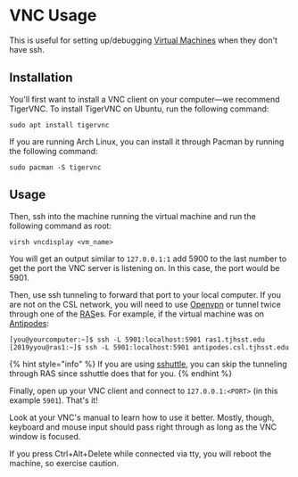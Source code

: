 # VNC Usage

This is useful for setting up/debugging [Virtual Machines](../technologies/virtualization-stack/) when they don't have ssh.

## Installation

You'll first want to install a VNC client on your computer—we recommend TigerVNC. To install TigerVNC on Ubuntu, run the following command:

```
sudo apt install tigervnc
```

If you are running Arch Linux, you can install it through Pacman by running the following command:

```
sudo pacman -S tigervnc
```

## Usage

Then, ssh into the machine running the virtual machine and run the following command as root:

```
virsh vncdisplay <vm_name>
```

You will get an output similar to `127.0.0.1:1` add 5900 to the last number to get the port the VNC server is listening on. In this case, the port would be 5901.

Then, use ssh tunneling to forward that port to your local computer. If you are not on the CSL network, you will need to use [Openvpn](../obsolete/openvpn.md) or tunnel twice through one of the [RAS](../services/remote-access/)es. For example, if the virtual machine was on [Antipodes](../machines/vm-servers/antipodes.md):

```
[you@yourcomputer:~]$ ssh -L 5901:localhost:5901 ras1.tjhsst.edu
[2019yyou@ras1:~]$ ssh -L 5901:localhost:5901 antipodes.csl.tjhsst.edu
```

{% hint style="info" %}
If you are using [sshuttle](https://github.com/sshuttle/sshuttle), you can skip the tunneling through RAS since sshuttle does that for you.
{% endhint %}

Finally, open up your VNC client and connect to `127.0.0.1:<PORT>` (in this example `5901`). That's it!

Look at your VNC's manual to learn how to use it better. Mostly, though, keyboard and mouse input should pass right through as long as the VNC window is focused.

If you press Ctrl+Alt+Delete while connected via tty, you will reboot the machine, so exercise caution.
